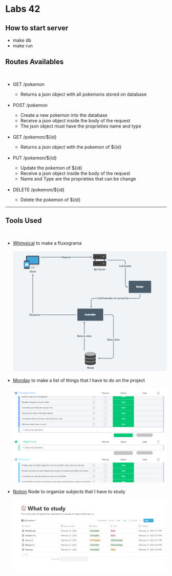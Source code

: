<h1>Labs 42</h1>

<h2>How to start server</h2>

<ul>
  <li>make db</li>
  <li>make run</li>
</ul>

<h2>Routes Availables</h2>
<br>
<ul>
  <li>GET /pokemon</li>
  <ul>
    <li>Returns a json object with all pokemons stored on database</li>
  </ul>
  <br>
  <li>POST /pokemon</li>
  <ul>
    <li>Create a new pokemon into the database</li>
    <li>Receive a json object inside the body of the request</li>
    <li>The json object must have the proprieties name and type</li>
  </ul>
  <br>
  <li>GET /pokemon/${id}</li>
  <ul>
    <li>Returns a json object with the pokemon of ${id}</li>
  </ul>
  <br>
  <li>PUT /pokemon/${id}</li>
  <ul>
    <li>Update the pokemon of ${id}</li>
    <li>Receive a json object inside the body of the request</li>
    <li>Name and Type are the proprieties that can be change</li>
  </ul>
  <br>
  <li>DELETE /pokemon/${id}</li>
  <ul>
    <li>Delete the pokemon of ${id}</li>
  </ul>
</ul>

<hr>

<h2>Tools Used</h2>
<br>
<ul>
  <li><a href="https://whimsical.com/fluxograma-UMDgypwLJykZyjAaKEtaSw">Whimsical</a> to make a fluxograma</li>
  <br>
  <img src=".//img/api.png" alt="">
  <br>
  <br>
  <li><a href="https://celebro-company.monday.com/boards/2325319253">Monday</a> to make a list of things that I have to do on the project</li>
  <br>
  <img src=".//img/api_2.png" alt="">
  <br>
  <br>
  <li><a href="#">Notion</a> Node to organize subjects that I have to study</li>
  <br>
  <img src=".//img/api_3.png" alt="">
</ul>